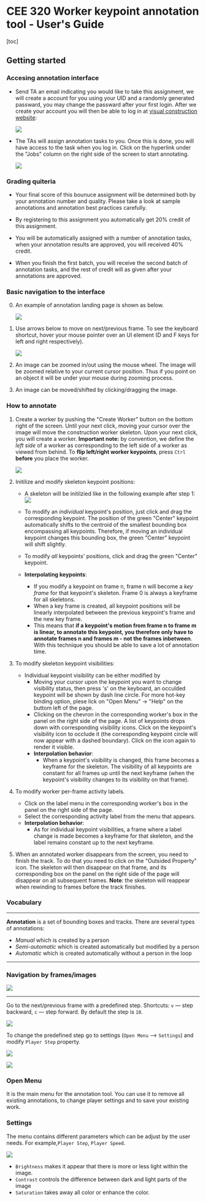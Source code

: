 # CEE 320 Worker keypoint annotation tool - User's Guide

[toc]

## Getting started

### Accesing annotation interface

- Send TA an email indicating you would like to take this assignment, we will create a account for you using your UID and a randomly generated passward, you may change the passward after your first login. After we create your account you will then be able to log in at [visual construction website](visualconstruction.cee.illinois.edu):

   ![](static/documentation/images/image001.jpg)

- The TAs will assign annotation tasks to you. Once this is done, you will have access to the task when you log in. Click on the hyperlink under the "Jobs" column on the right side of the screen to start annotating. 

   ![](static/documentation/visualConstructionImages/annotatorlandingpage.png)

### Grading quiteria

- Your final score of this bounuce assignment will be determined both by your annotation number and quality. Please take a look at sample annotations and annotation best practices carefully.

- By registering to this assignment you automatically get 20% credit of this assignment.
- You will be automatically assigned with a number of annotation tasks, when your annotation results are approved, you will received 40% credit.
- When you finish the first batch, you will receive the second batch of annotation tasks, and the rest of credit will as given after your annotations are approved. 

### Basic navigation to the interface
0. An example of annotation landing page is shown as below.

    ![](static/documentation/visualConstructionImages/annotatintasklanding.png)

1. Use arrows below to move on next/previous frame. To see the keyboard shortcut, hover your mouse pointer over an UI element (D and F keys for left and right respectively).

    ![](static/documentation/images/image008.jpg)

2. An image can be zoomed in/out using the mouse wheel. The image will be zoomed relative to your current cursor position. Thus if you point on an object it will be under your mouse during zooming process.

3. An image can be moved/shifted by clicking/dragging the image.

### How to annotate

1. Create a worker by pushing the "Create Worker" button on the bottom right of the screen. Until your next click, moving your cursor over the image will move the construction worker skeleton. Upon your next click, you will create a worker. **Important note:** by convention, we define the *left side* of a worker as corresponding to the left side of a worker as viewed from behind. To **flip left/right worker keypoints**, press ``Ctrl`` **before** you place the worker.

    ![](static/documentation/visualConstructionImages/createworker.png)
       
2. Initilize and  modify skeleton keypoint positions:
   - A skeleton will be initilzied like in the following example after step 1:
    ![](static/documentation/visualConstructionImages/initializeSkeleton.png)

   - To modify an *individual* keypoint's position, just click and drag the corresponding keypoint. 
     The position of the green "Center" keypoint automatically shifts to the centroid of the smallest bounding box encompassing all keypoints. Therefore, if moving an individual keypoint changes this bounding box, the green "Center" keypoint will shift slightly.
   - To modify *all* keypoints' positions, click and drag the green "Center" keypoint.
   - **Interpolating keypoints**:
      - If you modify a keypoint on frame n, frame n will become a *key frame* for that keypoint's skeleton. Frame 0 is always a keyframe for all skeletons.
      - When a key frame is created, all keypoint positions will be linearly interpolated between the previous keypoint's frame and the new key frame.
      - This means that **if a keypoint's motion from frame n to frame m is linear, to annotate this keypoint, you therefore only have to annotate frames n and frames m - not the frames inbetween**. With this technique you should be able to save a lot of annotation time.
     
4. To modify skeleton keypoint visibilities:
   - Individual keypoint visibility can be either modified by
      - Moving your cursor upon the keypoint you want to change visibility status, then press 's' on the keyboard, an occulded keypoint will be shown by dash line circle. For more hot-key binding option, plese lick on "Open Menu" -> "Help" on the buttom left of the page.
      - Clicking on the chevron in the corresponding worker's box in the panel on the right side of the page. A list of keypoints drops down with corresponding visibility icons. Click on the keypoint's visibility icon to occlude it (the corresponding keypoint circle will now appear with a dashed boundary). Click on the icon again to render it visible.
      - **Interpolation behavior**:
         - When a keypoint's visibility is changed, this frame becomes a keyframe for the skeleton. The visibility of all keypoints are constant for all frames up until the next keyframe (when the keypoint's visibility changes to its visibility on that frame).
         
5. To modify worker per-frame activity labels.
   - Click on the label menu in the corresponding worker's box in the panel on the right side of the page.
   - Select the corresponding activity label from the menu that appears.
   - **Interpolation behavior**:
      - As for individual keypoint visibilities, a frame where a label change is made becomes a keyframe for that skeleton, and the label remains constant up to the next keyframe.

6. When an annotated worker disappears from the screen, you need to finish the track. To do that you need to click on the "Outsided Property" icon. The skeleton will then disappear on that frame, and its corresponding box on the panel on the right side of the page will disappear on all subsequent frames. **Note**: the skeleton will reappear when rewinding to frames before the track finishes.
    
   

### Vocabulary

---
**Annotation** is a set of bounding boxes and tracks. There are several types of annotations:
- *Manual* which is created by a person
- *Semi-automatic* which is created automatically but modified by a person
- *Automatic* which is created automatically without a person in the loop
---
### Navigation by frames/images

![](static/documentation/images/image035.jpg)

---
Go to the next/previous frame with a predefined step. Shortcuts: ``v`` — step backward, ``c`` — step forward. By default the step is ``10``.

![](static/documentation/images/image037.jpg)

To change the predefined step go to settings (``Open Menu`` —> ``Settings``) and modify ``Player Step`` property.

![](static/documentation/images/image038.jpg)

![](static/documentation/images/image039.jpg)

### Open Menu
It is the main menu for the annotation tool. You can use it to remove all existing annotations, to change player settings and to save your existing work.

### Settings

The menu contains different parameters which can be adjust by the user needs. For example,``Player Step``, ``Player Speed``.

![](static/documentation/images/image052.jpg)

 - ``Brightness`` makes it appear that there is more or less light within the image.
 - ``Contrast`` controls the difference between dark and light parts of the image
 - ``Saturation`` takes away all color or enhance the color.
